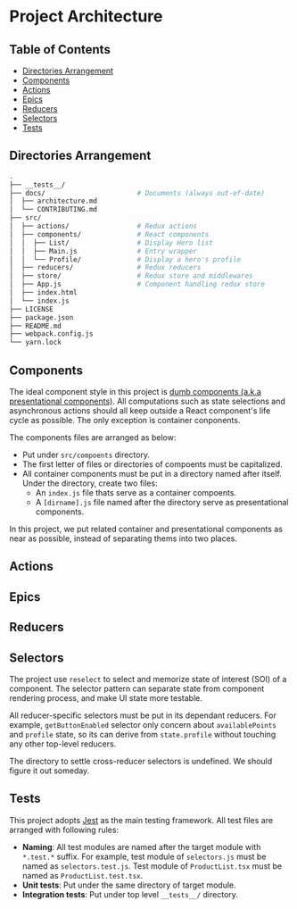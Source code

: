 # Project Architecture

## Table of Contents

- [Directories Arrangement](#directories-arrangement)
- [Components](#components)
- [Actions](#actions)
- [Epics](#epics)
- [Reducers](#reducers)
- [Selectors](#selectors)
- [Tests](#tests)

## Directories Arrangement

```bash
.
├── __tests__/
├── docs/                       # Documents (always out-of-date)
│  ├── architecture.md
│  └── CONTRIBUTING.md
├── src/
│  ├── actions/                 # Redux actions
│  ├── components/              # React components
│  │  ├── List/                 # Display Hero list
│  │  ├── Main.js               # Entry wrapper
│  │  └── Profile/              # Display a hero's profile
│  ├── reducers/                # Redux reducers
│  ├── store/                   # Redux store and middlewares
│  ├── App.js                   # Component handling redux store
│  ├── index.html
│  └── index.js
├── LICENSE
├── package.json
├── README.md
├── webpack.config.js
└── yarn.lock
```

## Components

The ideal component style in this project is [dumb components (a.k.a presentational components)][dumb-components]. All computations such as state selections and asynchronous actions should all keep outside a React component's life cycle as possible. The only exception is container conponents.

The components files are arranged as below:

- Put under `src/compoents` directory.
- The first letter of files or directories of compoents must be capitalized.
- All container components must be put in a directory named after itself. Under the directory, create two files:
    - An `index.js` file thats serve as a container compoents.
    - A `[dirname].js` file named after the directory serve as presentational components.

In this project, we put related container and presentational components as near as possible, instead of separating thems into two places.

[dumb-components]: https://redux.js.org/docs/basics/UsageWithReact.html#presentational-and-container-components

## Actions

## Epics

## Reducers

## Selectors

The project use `reselect` to select and memorize state of interest (SOI) of a component. The selector pattern can separate state from component rendering process, and make UI state more testable.

All reducer-specific selectors must be put in its dependant reducers. For example, `getButtonEnabled` selector only concern about `availablePoints` and `profile` state, so its can derive from `state.profile` without touching any other top-level reducers.

The directory to settle cross-reducer selectors is undefined. We should figure it out someday.

## Tests

This project adopts [Jest](jest) as the main testing framework. All test files are arranged with following rules:

- **Naming**: All test modules are named after the target module with `*.test.*` suffix. For example, test module of `selectors.js` must be named as `selectors.test.js`. Test module of `ProductList.tsx` must be named as `ProductList.test.tsx`.
- **Unit tests**: Put under the same directory of target module.
- **Integration tests**: Put under top level `__tests__/` directory.

[jest]: https://facebook.github.io/jest/
